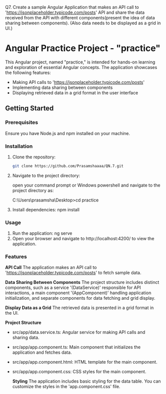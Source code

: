 Q7. Create a sample Angular Application that makes an API call to 'https://jsonplaceholder.typicode.com/posts'  API
and share the data received from the API with different components(present the idea of data sharing between components). 
(Also data needs to be displayed as a grid in UI.)

# Angular Practice Project - "practice"

This Angular project, named "practice," is intended for hands-on learning and exploration of essential Angular concepts. The application showcases the following features:

- Making API calls to 'https://jsonplaceholder.typicode.com/posts'
- Implementing data sharing between components
- Displaying retrieved data in a grid format in the user interface

## Getting Started

### Prerequisites

Ensure you have Node.js and npm installed on your machine.

### Installation

1. Clone the repository:

   ```bash
   git clone https://github.com/Prasamshaaaa/QN.7.git

2. Navigate to the project directory:

   open your command prompt or Windows powershell and navigate to the project directory as:
   
   C:\Users\prasamsha\Desktop>cd practice

3. Install dependencies:
   npm install
   

### Usage
1. Run the application:
    ng serve
2. Open your browser and navigate to http://localhost:4200/ to view the application.


### Features
**API Call**
The application makes an API call to 'https://jsonplaceholder.typicode.com/posts' to fetch sample data.

**Data Sharing Between Components**
The project structure includes distinct components, such as a service '(DataService)' responsible for API interactions, 
a main component '(AppComponent)' handling application initialization, and separate components for data fetching and grid display.

**Display Data as a Grid**
The retrieved data is presented in a grid format in the UI.

**Project Structure**
- src/app/data.service.ts: Angular service for making API calls and sharing data.
- src/app/app.component.ts: Main component that initializes the application and fetches data.
- src/app/app.component.html: HTML template for the main component.
- src/app/app.component.css: CSS styles for the main component.

  **Styling**
  The application includes basic styling for the data table. You can customize the styles in the 'app.component.css' file.


   

